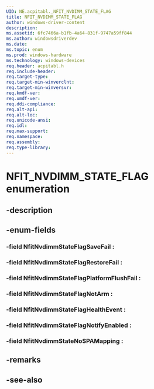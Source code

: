 ```yaml
---
UID: NE.acpitabl._NFIT_NVDIMM_STATE_FLAG
title: NFIT_NVDIMM_STATE_FLAG
author: windows-driver-content
description: 
ms.assetid: 6fc7466a-b1fb-4a64-831f-9747a59ff844
ms.author: windowsdriverdev
ms.date: 
ms.topic: enum
ms.prod: windows-hardware
ms.technology: windows-devices
req.header: acpitabl.h
req.include-header:
req.target-type:
req.target-min-winverclnt:
req.target-min-winversvr:
req.kmdf-ver:
req.umdf-ver:
req.ddi-compliance:
req.alt-api:
req.alt-loc:
req.unicode-ansi:
req.idl:
req.max-support:
req.namespace:
req.assembly:
req.type-library:
---
```


# NFIT_NVDIMM_STATE_FLAG enumeration

## -description



## -enum-fields

### -field NfitNvdimmStateFlagSaveFail : 
### -field NfitNvdimmStateFlagRestoreFail : 
### -field NfitNvdimmStateFlagPlatformFlushFail : 
### -field NfitNvdimmStateFlagNotArm : 
### -field NfitNvdimmStateFlagHealthEvent : 
### -field NfitNvdimmStateFlagNotifyEnabled : 
### -field NfitNvdimmStateNoSPAMapping : 

## -remarks

## -see-also
